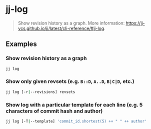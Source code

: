 # jj-log

> Show revision history as a graph. More information: <https://jj-vcs.github.io/jj/latest/cli-reference/#jj-log>.

## Examples

### Show revision history as a graph

```bash
jj log
```

### Show only given revsets (e.g. `B::D`, `A..D`, `B|C|D`, etc.)

```bash
jj log [-r|--revisions] revsets
```

### Show log with a particular template for each line (e.g. 5 characters of commit hash and author)

```bash
jj log [-T|--template] 'commit_id.shortest(5) ++ " " ++ author'
```
